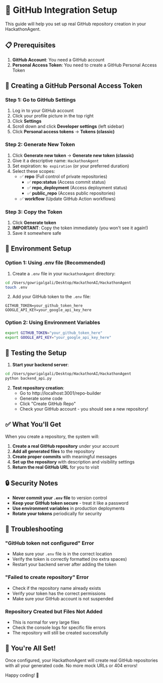 # 🔧 GitHub Integration Setup

This guide will help you set up real GitHub repository creation in your HackathonAgent.

## 📋 Prerequisites

1. **GitHub Account**: You need a GitHub account
2. **Personal Access Token**: You need to create a GitHub Personal Access Token

## 🔑 Creating a GitHub Personal Access Token

### Step 1: Go to GitHub Settings
1. Log in to your GitHub account
2. Click your profile picture in the top right
3. Click **Settings**
4. Scroll down and click **Developer settings** (left sidebar)
5. Click **Personal access tokens** → **Tokens (classic)**

### Step 2: Generate New Token
1. Click **Generate new token** → **Generate new token (classic)**
2. Give it a descriptive name: `HackathonAgent`
3. Set expiration: `No expiration` (or your preferred duration)
4. Select these scopes:
   - ✅ **repo** (Full control of private repositories)
     - ✅ **repo:status** (Access commit status)
     - ✅ **repo_deployment** (Access deployment status)
     - ✅ **public_repo** (Access public repositories)
   - ✅ **workflow** (Update GitHub Action workflows)

### Step 3: Copy the Token
1. Click **Generate token**
2. **IMPORTANT**: Copy the token immediately (you won't see it again!)
3. Save it somewhere safe

## 🔧 Environment Setup

### Option 1: Using .env file (Recommended)
1. Create a `.env` file in your `HackathonAgent` directory:
```bash
cd /Users/gowrigalgali/Desktop/HackathonAI/HackathonAgent
touch .env
```

2. Add your GitHub token to the `.env` file:
```env
GITHUB_TOKEN=your_github_token_here
GOOGLE_API_KEY=your_google_api_key_here
```

### Option 2: Using Environment Variables
```bash
export GITHUB_TOKEN="your_github_token_here"
export GOOGLE_API_KEY="your_google_api_key_here"
```

## 🚀 Testing the Setup

1. **Start your backend server**:
```bash
cd /Users/gowrigalgali/Desktop/HackathonAI/HackathonAgent
python backend_api.py
```

2. **Test repository creation**:
   - Go to http://localhost:3001/repo-builder
   - Generate some code
   - Click "Create GitHub Repo"
   - Check your GitHub account - you should see a new repository!

## ✅ What You'll Get

When you create a repository, the system will:

1. **Create a real GitHub repository** under your account
2. **Add all generated files** to the repository
3. **Create proper commits** with meaningful messages
4. **Set up the repository** with description and visibility settings
5. **Return the real GitHub URL** for you to visit

## 🔒 Security Notes

- **Never commit your `.env` file** to version control
- **Keep your GitHub token secure** - treat it like a password
- **Use environment variables** in production deployments
- **Rotate your tokens** periodically for security

## 🐛 Troubleshooting

### "GitHub token not configured" Error
- Make sure your `.env` file is in the correct location
- Verify the token is correctly formatted (no extra spaces)
- Restart your backend server after adding the token

### "Failed to create repository" Error
- Check if the repository name already exists
- Verify your token has the correct permissions
- Make sure your GitHub account is not suspended

### Repository Created but Files Not Added
- This is normal for very large files
- Check the console logs for specific file errors
- The repository will still be created successfully

## 🎉 You're All Set!

Once configured, your HackathonAgent will create real GitHub repositories with all your generated code. No more mock URLs or 404 errors!

Happy coding! 🚀
